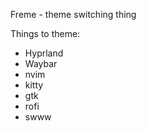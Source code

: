 Freme - theme switching thing

Things to theme:
- Hyprland
- Waybar
- nvim
- kitty
- gtk
- rofi
- swww
